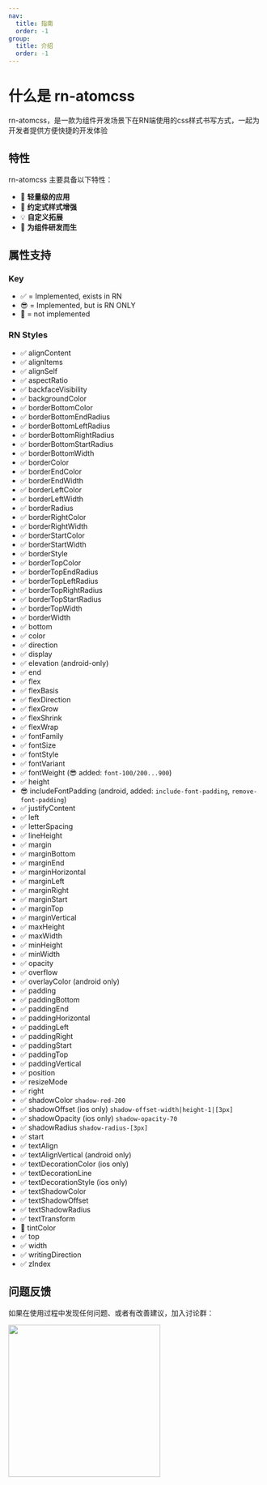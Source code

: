 ```yaml
---
nav:
  title: 指南
  order: -1
group:
  title: 介绍
  order: -1
---
```


# 什么是 rn-atomcss

rn-atomcss，是一款为组件开发场景下在RN端使用的css样式书写方式，一起为开发者提供方便快捷的开发体验

## 特性

rn-atomcss 主要具备以下特性：

- 🚀 **轻量级的应用**
- 🚥 **约定式样式增强**
- 💡 **自定义拓展**
- 💎 **为组件研发而生**

## 属性支持

### Key

- ✅ = Implemented, exists in RN
- 😎 = Implemented, but is RN ONLY
- 🚨 = not implemented

### RN Styles

- ✅ alignContent
- ✅ alignItems
- ✅ alignSelf
- ✅ aspectRatio
- ✅ backfaceVisibility
- ✅ backgroundColor
- ✅ borderBottomColor
- ✅ borderBottomEndRadius
- ✅ borderBottomLeftRadius
- ✅ borderBottomRightRadius
- ✅ borderBottomStartRadius
- ✅ borderBottomWidth
- ✅ borderColor
- ✅ borderEndColor
- ✅ borderEndWidth
- ✅ borderLeftColor
- ✅ borderLeftWidth
- ✅ borderRadius
- ✅ borderRightColor
- ✅ borderRightWidth
- ✅ borderStartColor
- ✅ borderStartWidth
- ✅ borderStyle
- ✅ borderTopColor
- ✅ borderTopEndRadius
- ✅ borderTopLeftRadius
- ✅ borderTopRightRadius
- ✅ borderTopStartRadius
- ✅ borderTopWidth
- ✅ borderWidth
- ✅ bottom
- ✅ color
- ✅ direction
- ✅ display
- ✅ elevation (android-only)
- ✅ end
- ✅ flex
- ✅ flexBasis
- ✅ flexDirection
- ✅ flexGrow
- ✅ flexShrink
- ✅ flexWrap
- ✅ fontFamily
- ✅ fontSize
- ✅ fontStyle
- ✅ fontVariant
- ✅ fontWeight (😎 added: `font-100/200...900`)
- ✅ height
- 😎 includeFontPadding (android, added: `include-font-padding`, `remove-font-padding`)
- ✅ justifyContent
- ✅ left
- ✅ letterSpacing
- ✅ lineHeight
- ✅ margin
- ✅ marginBottom
- ✅ marginEnd
- ✅ marginHorizontal
- ✅ marginLeft
- ✅ marginRight
- ✅ marginStart
- ✅ marginTop
- ✅ marginVertical
- ✅ maxHeight
- ✅ maxWidth
- ✅ minHeight
- ✅ minWidth
- ✅ opacity
- ✅ overflow
- ✅ overlayColor (android only)
- ✅ padding
- ✅ paddingBottom
- ✅ paddingEnd
- ✅ paddingHorizontal
- ✅ paddingLeft
- ✅ paddingRight
- ✅ paddingStart
- ✅ paddingTop
- ✅ paddingVertical
- ✅ position
- ✅ resizeMode
- ✅ right
- ✅ shadowColor `shadow-red-200`
- ✅ shadowOffset (ios only) `shadow-offset-width|height-1|[3px]`
- ✅ shadowOpacity (ios only) `shadow-opacity-70`
- ✅ shadowRadius `shadow-radius-[3px]`
- ✅ start
- ✅ textAlign
- ✅ textAlignVertical (android only)
- ✅ textDecorationColor (ios only)
- ✅ textDecorationLine
- ✅ textDecorationStyle (ios only)
- ✅ textShadowColor
- ✅ textShadowOffset
- ✅ textShadowRadius
- ✅ textTransform
- 🚨 tintColor
- ✅ top
- ✅ width
- ✅ writingDirection
- ✅ zIndex

## 问题反馈

如果在使用过程中发现任何问题、或者有改善建议，加入讨论群：

<div>
  <img data-type="dingtalk" src="https://z.autoimg.cn/sou/souRNImage/1695345091453.png" width="300" />
</div>
